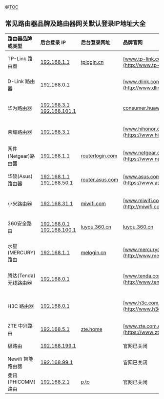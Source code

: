 @[TOC](这里写自定义目录标题)

## 常见路由器品牌及路由器网关默认登录IP地址大全



| 路由器品牌或类型      | 后台登录 IP                                                  | 后台登录网址                                   | 品牌官网                                                   | 官方旗舰店                                                   |
| :-------------------- | :----------------------------------------------------------- | :--------------------------------------------- | :--------------------------------------------------------- | :----------------------------------------------------------- |
| TP-Link 路由器        | [192.168.1.1](http://192.168.1.1/)                           | [tplogin.cn](http://tplogin.cn/)               | [www.tp-link.com.cn](http://www.tp-link.com.cn/)           | ![img](https://dns.icoa.cn/wifi/tmall.png) [TP-Link官方旗舰店](https://s.click.taobao.com/t?e=m%3D2%26s%3DACrs3QWI3nwcQipKwQzePDAVflQIoZepK7Vc7tFgwiFRAdhuF14FMcMd2%2Fajw45v79%2FTFaMDK6QnXsQ9p%2BLPpy%2BqAPU2EE9lU%2F30EiqTuO5lZJz23DijwHi6LqS%2FZcCYcSpj5qSCmbA%3D) |
| D-Link 路由器         | [192.168.0.1](http://192.168.0.1/)                           |                                                | [www.dlink.com.cn](http://www.dlink.com.cn/)               | ![img](https://dns.icoa.cn/wifi/tmall.png) [D-Link官方旗舰店](https://s.click.taobao.com/t?e=m%3D2%26s%3DUQbT03Q8H6AcQipKwQzePDAVflQIoZepK7Vc7tFgwiFRAdhuF14FMbhJ%2BN%2FDKLW2MMgx22UI05YnXsQ9p%2BLPpy%2BqAPU2EE9lU%2F30EiqTuO5NoQTAdCoiWanMZhGEgEjfcSpj5qSCmbA%3D) |
| 华为路由器            | [192.168.3.1](http://192.168.3.1/) [192.168.101.1](http://192.168.101.1/) |                                                | [consumer.huawei.com/cn/](https://consumer.huawei.com/cn/) | ![img](https://dns.icoa.cn/wifi/tmall.png) [荣耀官方旗舰店](https://s.click.taobao.com/t?e=m%3D2%26s%3DDC11Ud2uHPEcQipKwQzePDAVflQIoZepK7Vc7tFgwiFRAdhuF14FMbkFemmAWA2fMMgx22UI05YnXsQ9p%2BLPpy%2BqAPU2EE9lU%2F30EiqTuO6OyG1KTXRycqw7bMoDKyOScSpj5qSCmbA%3D) |
| 荣耀路由器            | [192.168.3.1](http://192.168.3.1/)                           |                                                | [www.hihonor.com/cn/](https://www.hihonor.com/cn/)         | ![img](https://dns.icoa.cn/wifi/tmall.png) [荣耀官方旗舰店](https://s.click.taobao.com/t?e=m%3D2%26s%3DDC11Ud2uHPEcQipKwQzePDAVflQIoZepK7Vc7tFgwiFRAdhuF14FMbkFemmAWA2fMMgx22UI05YnXsQ9p%2BLPpy%2BqAPU2EE9lU%2F30EiqTuO6OyG1KTXRycqw7bMoDKyOScSpj5qSCmbA%3D) |
| 网件(Netgear)路由器   | [192.168.1.1](http://192.168.1.1/)                           | [routerlogin.com](http://www.routerlogin.com/) | [www.netgear.com.cn](https://www.netgear.com.cn/)          | ![img](https://dns.icoa.cn/wifi/tmall.png) [网件官方旗舰店](https://s.click.taobao.com/t?e=m%3D2%26s%3D9a5FhUEy4LccQipKwQzePDAVflQIoZeppRe%2F8jaAHci5VBFTL4hn2XY0SzKHmtMxUkCu4LW4fHUaLWy2bTHGACLkg2wk4ql2lqr31UW3ZTK7%2F7oxMNXscd930tqgbJ22cSpj5qSCmbA%3D) |
| 华硕(Asus)路由器      | [192.168.1.1](http://192.168.1.1/) [192.168.50.1](http://192.168.50.1/) | [router.asus.com](http://router.asus.com/)     | [www.asus.com.cn](https://www.asus.com.cn/)                | ![img](https://dns.icoa.cn/wifi/tmall.png) [华硕官方旗舰店](https://s.click.taobao.com/t?e=m%3D2%26s%3DKSR9epJBFsEcQipKwQzePDAVflQIoZeppRe%2F8jaAHci5VBFTL4hn2eorVjm%2BDYHDVNjKoH%2FaCQMaLWy2bTHGACLkg2wk4ql2lqr31UW3ZTKKjpeUiy6Z0mGwCer9M6eVcSpj5qSCmbA%3D) |
| 小米路由器            | [192.168.31.1](http://192.168.31.1/)                         | [miwifi.com](http://www.miwifi.com/)           | [www.miwifi.com](http://miwifi.com/)                       | ![img](https://dns.icoa.cn/wifi/tmall.png) [小米官方旗舰店](https://s.click.taobao.com/t?e=m%3D2%26s%3DHmt5vph4I2kcQipKwQzePDAVflQIoZepK7Vc7tFgwiFRAdhuF14FMV3oX6pBomiZ5x%2BIUlGKNpUnXsQ9p%2BLPpy%2BqAPU2EE9lU%2F30EiqTuO7b2Ni%2BeEaofZy1LVqLakoqcSpj5qSCmbA%3D) |
| 360安全路由           | [192.168.0.1](http://192.168.0.1/) [192.168.100.1](http://192.168.100.1/) | [luyou.360.cn](http://luyou.360.cn/)           | [luyou.360.cn](http://luyou.360.cn/)                       | ![img](https://dns.icoa.cn/wifi/tmall.png) [360官方旗舰店](https://s.click.taobao.com/t?e=m%3D2%26s%3DnA2JNQIG3IwcQipKwQzePDAVflQIoZepK7Vc7tFgwiFRAdhuF14FMbdzXHUt52aH8sviUM61dt0nXsQ9p%2BLPpy%2BqAPU2EE9lU%2F30EiqTuO68nu%2BoOpJ%2B0QPe8PHg7TMxcSpj5qSCmbA%3D) |
| 水星(MERCURY)路由     | [192.168.1.1](http://192.168.1.1/)                           | [melogin.cn](http://melogin.cn/)               | [www.mercurycom.com.cn](http://www.mercurycom.com.cn/)     | ![img](https://dns.icoa.cn/wifi/tmall.png) [MERCURY官方旗舰店](https://s.click.taobao.com/t?e=m%3D2%26s%3DqxsYs9%2Bv3dQcQipKwQzePDAVflQIoZepK7Vc7tFgwiFRAdhuF14FMf%2BZk8Luz2Ef5x%2BIUlGKNpUnXsQ9p%2BLPpy%2BqAPU2EE9lU%2F30EiqTuO5fc4dMfZM5wmCJz9F5XnH%2BcSpj5qSCmbA%3D) |
| 腾达(Tenda)无线路由器 | [192.168.0.1](http://192.168.0.1/)                           |                                                | [www.tenda.com.cn](http://www.tenda.com.cn/)               | ![img](https://dns.icoa.cn/wifi/tmall.png) [腾达官方旗舰店](https://s.click.taobao.com/t?e=m%3D2%26s%3DTbQyDG4POsIcQipKwQzePDAVflQIoZepK7Vc7tFgwiFRAdhuF14FMdNlNJ9%2BjCsF1aH1Hk3GeOgnXsQ9p%2BLPpy%2BqAPU2EE9lU%2F30EiqTuO4FjiDBuVMkfAmk9emtS3vRcSpj5qSCmbA%3D) |
| H3C 路由器            | [192.168.0.1](http://192.168.0.1/)                           |                                                | [www.h3c.com/cn/](http://www.h3c.com/cn/)                  | ![img](https://dns.icoa.cn/wifi/tmall.png) [H3C智能设备旗舰店](https://s.click.taobao.com/t?e=m%3D2%26s%3DO2re3k8zTrocQipKwQzePDAVflQIoZepK7Vc7tFgwiFRAdhuF14FMRA0G3LJi5T7lovu%2FCElQOsnXsQ9p%2BLPpy%2BqAPU2EE9lU%2F30EiqTuO5ijgXBqZYhOkGscfA7ExbCdvgG11EymDA%3D) |
| ZTE 中兴路由          | [192.168.5.1](http://192.168.5.1/)                           | [zte.home](http://zte.home/)                   | [www.zte.com.cn](https://www.zte.com.cn/)                  | 无路由官方店                                                 |
| 极路由                | [192.168.199.1](http://192.168.199.1/)                       |                                                | 官网已关闭                                                 | 旗舰店已关闭                                                 |
| Newifi 智能路由器     | [192.168.99.1](http://192.168.99.1/)                         |                                                | 官网已关闭                                                 | 官方店已关闭                                                 |
| 斐讯(PHICOMM)路由     | [192.168.2.1](http://192.168.2.1/)                           | [p.to](http://p.to/)                           | 官网已关闭                                                 | 不建议购买                                                   |









